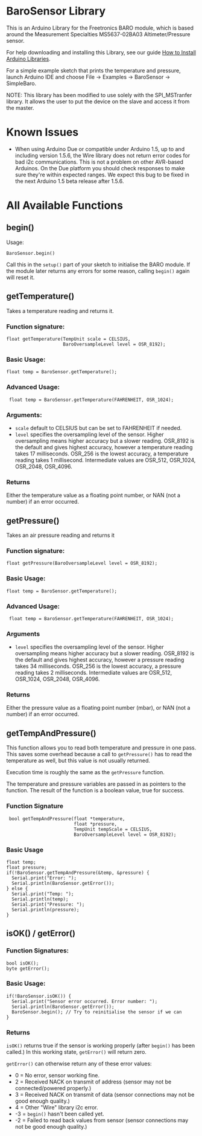 # BaroSensor Library

This is an Arduino Library for the Freetronics BARO module, which is based around the Measurement Specialties MS5637-02BA03 Altimeter/Pressure sensor.

For help downloading and installing this Library, see our guide [How to Install Arduino Libraries](http://www.freetronics.com/pages/how-to-install-arduino-libraries).

For a simple example sketch that prints the temperature and pressure, launch Arduino IDE and choose File -> Examples -> BaroSensor -> SimpleBaro.

NOTE:  This library has been modified to use solely with the SPI_MSTranfer library.  It allows the user to put the device on the slave and access it from the master.

# Known Issues

* When using Arduino Due or compatible under Arduino 1.5, up to and including version 1.5.6, the Wire library does not return error codes for bad i2c communications. This is not a problem on other AVR-based Arduinos. On the Due platform you should check responses to make sure they're within expected ranges. We expect this bug to be fixed in the next Arduino 1.5 beta release after 1.5.6.

# All Available Functions

## begin()

Usage:

    BaroSensor.begin()

Call this in the `setup()` part of your sketch to initialise the BARO module. If the module later returns any errors for some reason, calling `begin()` again will reset it.

## getTemperature()

Takes a temperature reading and returns it.

### Function signature:

    float getTemperature(TempUnit scale = CELSIUS,
                         BaroOversampleLevel level = OSR_8192);

### Basic Usage:

    float temp = BaroSensor.getTemperature();

### Advanced Usage:

     float temp = BaroSensor.getTemperature(FAHRENHEIT, OSR_1024);

### Arguments:

* `scale` default to CELSIUS but can be set to FAHRENHEIT if needed.
* `level` specifies the oversampling level of the sensor. Higher
  oversampling means higher accuracy but a slower reading. OSR_8192 is
  the default and gives highest accuracy, however
  a temperature reading takes 17 milliseconds. OSR_256 is the lowest
  accuracy, a temperature reading takes 1 millisecond. Intermediate
  values are OSR_512, OSR_1024, OSR_2048, OSR_4096.

### Returns

Either the temperature value as a floating point number, or NAN (not a
number) if an error occurred.

## getPressure()

Takes an air pressure reading and returns it

### Function signature:

    float getPressure(BaroOversampleLevel level = OSR_8192);

### Basic Usage:

    float temp = BaroSensor.getTemperature();

### Advanced Usage:

     float temp = BaroSensor.getTemperature(FAHRENHEIT, OSR_1024);

### Arguments

* `level` specifies the oversampling level of the sensor. Higher
  oversampling means higher accuracy but a slower reading. OSR_8192 is
  the default and gives highest accuracy, however a pressure reading
  takes 34 milliseconds. OSR_256 is the lowest accuracy, a pressure
  reading takes 2 milliseconds. Intermediate values are OSR_512,
  OSR_1024, OSR_2048, OSR_4096.

### Returns

Either the pressure value as a floating point number (mbar), or NAN
(not a number) if an error occurred.

## getTempAndPressure()

This function allows you to read both temperature and pressure in one
pass. This saves some overhead because a call to `getPressure()` has
to read the temperature as well, but this value is not usually
returned.

Execution time is roughly the same as the `getPressure` function.

The temperature and pressure variables are passed in as pointers to
the function. The result of the function is a boolean value, true for
success.

### Function Signature

     bool getTempAndPressure(float *temperature,
                             float *pressure,
                             TempUnit tempScale = CELSIUS,
                             BaroOversampleLevel level = OSR_8192);

### Basic Usage

    float temp;
    float pressure;
    if(!BaroSensor.getTempAndPressure(&temp, &pressure) {
      Serial.print("Error: ");
      Serial.println(BaroSensor.getError());
    } else {
      Serial.print("Temp: ");
      Serial.println(temp);
      Serial.print("Pressure: ");
      Serial.println(pressure);
    }
    

## isOK() / getError()

### Function Signatures:

    bool isOK();
    byte getError();

### Basic Usage:

    if(!BaroSensor.isOK()) {
      Serial.print("Sensor error occurred. Error number: "); 
      Serial.println(BaroSensor.getError());
      BaroSensor.begin(); // Try to reinitialise the sensor if we can
    }

### Returns

`isOK()` returns true if the sensor is working properly (after
`begin()` has been called.) In this working state, `getError()` will
return zero.

`getError()` can otherwise return any of these error values:

* 0 = No error, sensor working fine.
* 2 = Received NACK on transmit of address (sensor may not be connected/powered properly.)
* 3 = Received NACK on transmit of data (sensor connections may not be good enough quality.)
* 4 = Other "Wire" library i2c error.
* -3 = `begin()` hasn't been called yet.
* -2 = Failed to read back values from sensor (sensor connections may not be good enough quality.)

